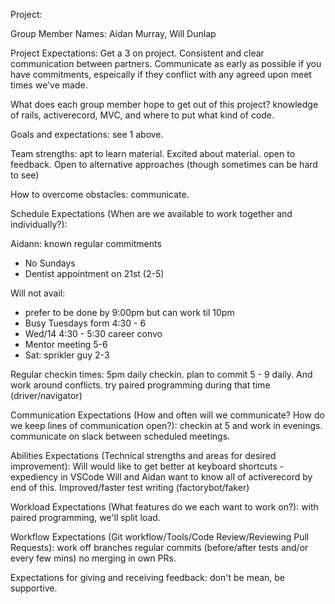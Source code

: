 Project:

Group Member Names: Aidan Murray, Will Dunlap

Project Expectations: Get a 3 on project.  Consistent and clear communication between partners.  Communicate as early as possible if you have commitments, espeically if they conflict with any agreed upon meet times we've made.

What does each group member hope to get out of this project? knowledge of rails, activerecord, MVC, and where to put what kind of code.

Goals and expectations: see 1 above.

Team strengths: apt to learn material.  Excited about material. open to feedback.  Open to alternative approaches (though sometimes can be hard to see)

How to overcome obstacles: communicate.

Schedule Expectations (When are we available to work together and individually?):

Aidann: known regular commitments
- No Sundays
- Dentist appointment on 21st (2-5)

Will not avail:
- prefer to be done by 9:00pm but can work til 10pm
- Busy Tuesdays form 4:30 - 6
- Wed/14 4:30 - 5:30 career convo
- Mentor meeting 5-6
- Sat: sprikler guy 2-3

Regular checkin times:
5pm daily checkin. plan to commit 5 - 9 daily.  And work around conflicts.
try paired programming during that time (driver/navigator)

Communication Expectations (How and often will we communicate? How do we keep lines of communication open?): checkin at 5 and work in evenings.  communicate on slack between scheduled meetings.

Abilities Expectations (Technical strengths and areas for desired improvement):
Will would like to get better at keyboard shortcuts - expediency in VSCode
Will and Aidan want to know all of activerecord by end of this.
Improved/faster test writing (factorybot/faker)

Workload Expectations (What features do we each want to work on?):
with paired programming, we'll split load.

Workflow Expectations (Git workflow/Tools/Code Review/Reviewing Pull Requests):
work off branches
regular commits (before/after tests and/or every few mins)
no merging in own PRs.

Expectations for giving and receiving feedback:
don't be mean, be supportive.
